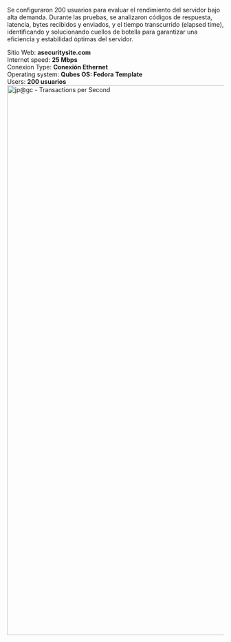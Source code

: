 Se configuraron 200 usuarios para evaluar el rendimiento del servidor bajo alta demanda. Durante las pruebas, 
se analizaron códigos de respuesta, latencia, bytes recibidos y enviados, y el tiempo transcurrido (elapsed time), 
identificando y solucionando cuellos de botella para garantizar una eficiencia y estabilidad óptimas del servidor.

Sitio Web: **asecuritysite.com**  
Internet speed: **25 Mbps**  
Conexion Type: **Conexión Ethernet**  
Operating system: **Qubes OS: Fedora Template**  
Users: **200 usuarios**  
<img width="1280" alt="jp@gc - Transactions per Second" src="https://github.com/user-attachments/assets/2626ace4-e1c8-4610-a3b0-27cb58ef39a9" />
